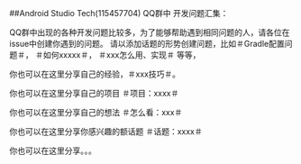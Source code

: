 ##Android Studio Tech(115457704) QQ群中 开发问题汇集：
 
QQ群中出现的各种开发问题比较多，为了能够帮助遇到相同问题的人，请各位在issue中创建你遇到的问题。
请以添加话题的形势创建问题，比如＃Gradle配置问题＃， ＃如何xxxxx＃， ＃xxx怎么用、实现＃ 等等，

你也可以在这里分享自己的经验，＃xxx技巧＃。

你也可以在这里分享自己的项目 ＃项目：xxxx＃

你也可以在这里分享自己的想法 ＃怎么看：xxx＃

你也可以在这里分享你感兴趣的额话题 ＃话题：xxxx＃

你也可以在这里分享。。。





